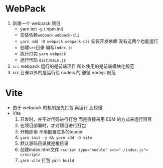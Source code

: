 # WebPack

1. 新建一个 webpack 项目
   - yarn init -y / npm init
   - 安装依赖`webpack` `webpack-cli`
   - `yarn add -D webpack webpack-cli` 安装开发依赖 没有这两个也能运行
   - 创建`src`目录 编写`index.js`
   - 执行打包 `yarn webpack`
   - 运行代码 `dist/main.js`
2. `src` webpack 运行的是前端项目 所以使用的是前端模块化规范
3. src 目录以外的是运行给 nodejs 的 遵循 nodejs 规范

# Vite

- 由于 webpack 的机制是先打包 再运行 比较慢
- Vite
  1. 开发时，并不对代码进行打包 而是直接采用 ESM 的方式来运行项目
  2. 在项目部署时，才对项目进行打包
  3. 开箱即用 不用配置过多的loader
  4. `yarn init -y && yarn add -D vite`
  5. 默认源码目录就是根目录
  6. 创建index.html文件 `<script type="module" src="./index.js"></script>`
  7. `yarn vite` 打包 `yarn build`

